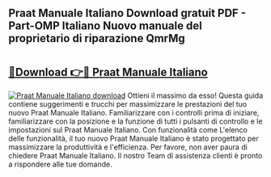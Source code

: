 ## Praat Manuale Italiano Download gratuit PDF - Part-OMP Italiano Nuovo manuale del proprietario di riparazione QmrMg

# <h2><a href="http://dfftcy.blite.top/?on=Praat+Manuale+Italiano">🔗Download 👉🔴 Praat Manuale Italiano</a></h2>

[![Praat Manuale Italiano download](https://i.imgur.com/lujVjoI.png)](http://dfftcy.blite.top/?on=Praat+Manuale+Italiano)
Ottieni il massimo da esso! Questa guida contiene suggerimenti e trucchi per massimizzare le prestazioni del tuo nuovo Praat Manuale Italiano. Familiarizzare con i controlli prima di iniziare, familiarizzare con la posizione e la funzione di tutti i pulsanti di controllo e le impostazioni sul Praat Manuale Italiano. Con funzionalità come L'elenco delle funzionalità, il tuo nuovo Praat Manuale Italiano è stato progettato per massimizzare la produttività e l'efficienza. Per favore, non aver paura di chiedere Praat Manuale Italiano. Il nostro Team di assistenza clienti è pronto a rispondere alle tue domande.
